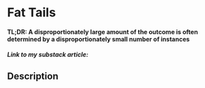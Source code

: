 # Fat Tails
#### TL;DR: A disproportionately large amount of the outcome is often determined by a disproportionately small number of instances 

##### Link to my substack article: 

## Description
